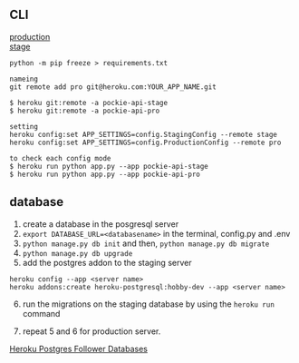 ## CLI

[production](https://pockie-api-pro.herokuapp.com/)  
[stage](https://pockie-api-stage.herokuapp.com/)

```
python -m pip freeze > requirements.txt
```

```
nameing
git remote add pro git@heroku.com:YOUR_APP_NAME.git

$ heroku git:remote -a pockie-api-stage
$ heroku git:remote -a pockie-api-pro

setting
heroku config:set APP_SETTINGS=config.StagingConfig --remote stage
heroku config:set APP_SETTINGS=config.ProductionConfig --remote pro

to check each config mode
$ heroku run python app.py --app pockie-api-stage
$ heroku run python app.py --app pockie-api-pro
```

## database

1. create a database in the posgresql server
2. `export DATABASE_URL=<databasename>` in the terminal, config.py and .env
3. `python manage.py db init` and then, `python manage.py db migrate`
4. `python manage.py db upgrade`
5. add the postgres addon to the staging server

```
heroku config --app <server name>
heroku addons:create heroku-postgresql:hobby-dev --app <server name>
```

6. run the migrations on the staging database by using the `heroku run` command

7. repeat 5 and 6 for production server.

[Heroku Postgres Follower Databases](https://devcenter.heroku.com/articles/heroku-postgres-follower-databases)

